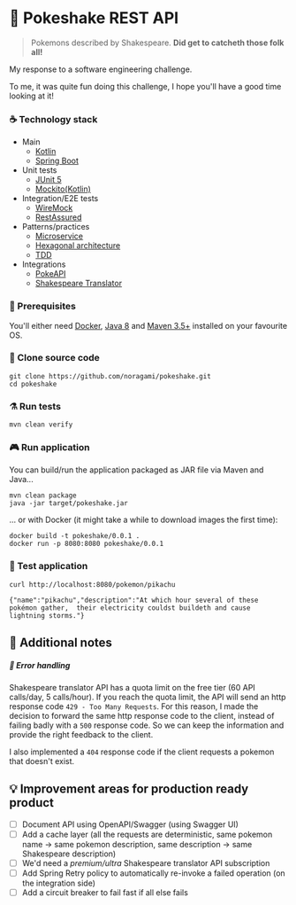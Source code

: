 # :whale: Pokeshake REST API
> Pokemons described by Shakespeare. **Did get to catcheth those folk all!**

My response to a software engineering challenge. 

To me, it was quite fun doing this challenge, I hope you'll have a good time looking at it!

### :coffee: Technology stack

* Main 
    * [Kotlin](https://kotlinlang.org/)
    * [Spring Boot](https://spring.io/projects/spring-boot)
* Unit tests
    * [JUnit 5](https://junit.org/junit5/)
    * [Mockito(Kotlin)](https://github.com/mockito/mockito-kotlin)
* Integration/E2E tests
    * [WireMock](http://wiremock.org/)
    * [RestAssured](https://rest-assured.io/)
* Patterns/practices
    * [Microservice](https://en.wikipedia.org/wiki/Microservices)
    * [Hexagonal architecture](https://en.wikipedia.org/wiki/Hexagonal_architecture_(software))
    * [TDD](https://en.wikipedia.org/wiki/Test-driven_development)
* Integrations
    * [PokeAPI](https://pokeapi.co/)
    * [Shakespeare Translator](https://funtranslations.com/api/shakespeare)

### :toolbox: Prerequisites

You'll either need [Docker](https://www.docker.com/), [Java 8](https://www.java.com/en/download/) and [Maven 3.5+](https://maven.apache.org/download.cgi) installed on your favourite OS.

### :link: Clone source code

```
git clone https://github.com/noragami/pokeshake.git
cd pokeshake
```

### :alembic: Run tests

`mvn clean verify`

### :video_game: Run application
You can build/run the application packaged as JAR file via Maven and Java...

```
mvn clean package
java -jar target/pokeshake.jar
```

... or with Docker (it might take a while to download images the first time):

```
docker build -t pokeshake/0.0.1 .
docker run -p 8080:8080 pokeshake/0.0.1
```

### :hammer: Test application
```
curl http://localhost:8080/pokemon/pikachu

{"name":"pikachu","description":"At which hour several of these pokémon gather,  their electricity couldst buildeth and cause lightning storms."}
```

## :memo: Additional notes

##### :bug: Error handling
Shakespeare translator API has a quota limit on the free tier (60 API calls/day, 5 calls/hour).
If you reach the quota limit, the API will send an http response code `429 - Too Many Requests`.
For this reason, I made the decision to forward the same http response code to the client,
instead of failing badly with a `500` response code. So we can keep the information and provide the right feedback to the client.

I also implemented a `404` response code if the client requests a pokemon that doesn't exist.


## :bulb: Improvement areas for production ready product

- [ ] Document API using OpenAPI/Swagger (using Swagger UI)
- [ ] Add a cache layer (all the requests are deterministic, same pokemon name -> same pokemon description, same description -> same Shakespeare description)
- [ ] We'd need a *premium/ultra*  Shakespeare translator API subscription
- [ ] Add Spring Retry policy to automatically re-invoke a failed operation (on the integration side)
- [ ] Add a circuit breaker to fail fast if all else fails